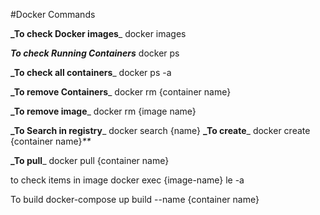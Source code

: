 #Docker Commands

**_To check Docker images**_
docker images

_**To check Running Containers**_
docker ps

**_To check all containers**_
docker ps -a

**_To remove Containers**_
docker rm {container name}

**_To remove image**_
docker rm {image name}

**_To Search in registry**_
docker search {name}
**_To create**_ 
docker create {container name}_**_

**_To pull**_
docker pull {container name}


to check items in image
docker exec {image-name} le -a

To build
docker-compose up build --name {container name}